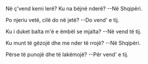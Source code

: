 Në ç'vend kemi lerë?
Ku na bëjnë nderë?
--Në Shqipëri.

Po njeriu vetë,
cilë do në jetë?
--Do vend' e tij.

Ku i duket balta
m'ë e ëmbël se mjalta?
--Në vend të tij.

Ku munt të gëzojë
dhe me nder të rrojë?
--Në Shqipëri.

Përse të punojë
dhe të lakëmojë?
--Për vend' e tij.